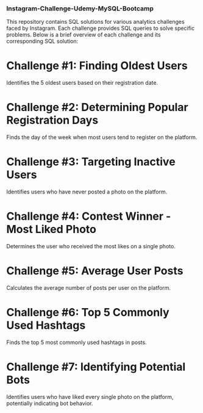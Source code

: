 ### Instagram-Challenge-Udemy-MySQL-Bootcamp

This repository contains SQL solutions for various analytics challenges faced by Instagram. Each challenge provides SQL queries to solve specific problems. Below is a brief overview of each challenge and its corresponding SQL solution:

# Challenge #1: Finding Oldest Users
Identifies the 5 oldest users based on their registration date.

# Challenge #2: Determining Popular Registration Days
Finds the day of the week when most users tend to register on the platform.

# Challenge #3: Targeting Inactive Users
Identifies users who have never posted a photo on the platform.

# Challenge #4: Contest Winner - Most Liked Photo
Determines the user who received the most likes on a single photo.

# Challenge #5: Average User Posts
Calculates the average number of posts per user on the platform.

# Challenge #6: Top 5 Commonly Used Hashtags
Finds the top 5 most commonly used hashtags in posts.

# Challenge #7: Identifying Potential Bots
Identifies users who have liked every single photo on the platform, potentially indicating bot behavior.

